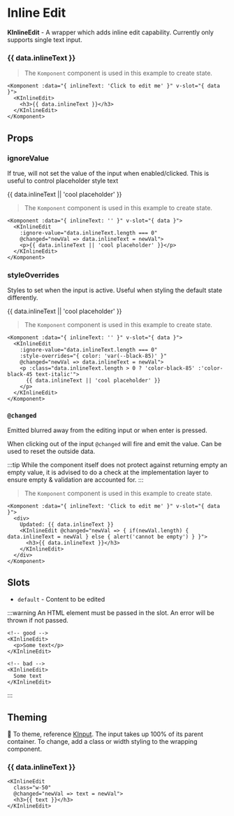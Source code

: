 # Inline Edit

**KInlineEdit** - A wrapper which adds inline edit capability. Currently only supports single text input.

<Komponent :data="{ inlineText: 'Click to edit me' }" v-slot="{ data }">
  <KInlineEdit @changed="newVal => data.inlineText = newVal"><h3>{{ data.inlineText }}</h3></KInlineEdit>
</Komponent>

> The `Komponent` component is used in this example to create state.

```vue
<Komponent :data="{ inlineText: 'Click to edit me' }" v-slot="{ data }">
  <KInlineEdit>
    <h3>{{ data.inlineText }}</h3>
  </KInlineEdit>
</Komponent>
```

## Props

### ignoreValue

If true, will not set the value of the input when enabled/clicked. This is useful to control placeholder style text

<Komponent :data="{ inlineText: '' }" v-slot="{ data }">
  <KInlineEdit :ignore-value="data.inlineText.length === 0" @changed="newVal => data.inlineText = newVal"><p>{{ data.inlineText || 'cool placeholder' }}</p></KInlineEdit>
</Komponent>

> The `Komponent` component is used in this example to create state.

```vue
<Komponent :data="{ inlineText: '' }" v-slot="{ data }">
  <KInlineEdit
    :ignore-value="data.inlineText.length === 0"
    @changed="newVal => data.inlineText = newVal">
    <p>{{ data.inlineText || 'cool placeholder' }}</p>
  </KInlineEdit>
</Komponent>
```

### styleOverrides

Styles to set when the input is active. Useful when styling the default state differently.

<Komponent :data="{ inlineText: '' }" v-slot="{ data }">
  <KInlineEdit :ignore-value="data.inlineText.length === 0" :style-overrides="{color: 'var(--black-85)'}" @changed="newVal => data.inlineText = newVal"><p :class="data.inlineText.length > 0 ? 'color-black-85' :'color-black-45 text-italic'">{{ data.inlineText || 'cool placeholder' }}</p></KInlineEdit>
</Komponent>

> The `Komponent` component is used in this example to create state.

```vue
<Komponent :data="{ inlineText: '' }" v-slot="{ data }">
  <KInlineEdit
    :ignore-value="data.inlineText.length === 0"
    :style-overrides="{ color: 'var(--black-85)' }"
    @changed="newVal => data.inlineText = newVal">
    <p :class="data.inlineText.length > 0 ? 'color-black-85' :'color-black-45 text-italic'">
      {{ data.inlineText || 'cool placeholder' }}
    </p>
  </KInlineEdit>
</Komponent>
```

### `@changed`

Emitted blurred away from the editing input or when enter is pressed.

When clicking out of the input `@changed` will fire and emit the value. Can be used to reset the outside data.

:::tip
While the component itself does not protect against returning empty an empty value, it is advised to do a check at the implementation layer to ensure empty & validation are accounted for.
:::

<KCard>
  <template v-slot:body>
    <Komponent :data="{ inlineText: 'Click to edit me' }" v-slot="{ data }">
      <div>
        Updated: {{ data.inlineText }}
        <KInlineEdit @changed="newVal => { if(newVal.length) { data.inlineText = newVal } else { alert('cannot be empty') } }">
          <h3>{{ data.inlineText }}</h3>
        </KInlineEdit>
      </div>
    </Komponent>
  </template>
</KCard>

> The `Komponent` component is used in this example to create state.

```vue
<Komponent :data="{ inlineText: 'Click to edit me' }" v-slot="{ data }">
  <div>
    Updated: {{ data.inlineText }}
    <KInlineEdit @changed="newVal => { if(newVal.length) { data.inlineText = newVal } else { alert('cannot be empty') } }">
      <h3>{{ data.inlineText }}</h3>
    </KInlineEdit>
  </div>
</Komponent>
```

## Slots

- `default` - Content to be edited

:::warning
An HTML element must be passed in the slot. An error will be thrown if not passed.

```vue
<!-- good -->
<KInlineEdit>
  <p>Some text</p>
</KInlineEdit>

<!-- bad -->
<KInlineEdit>
  Some text
</KInlineEdit>
```

:::

## Theming

:lipstick: To theme, reference [KInput](/components/input.html#theming). The input takes up 100% of its parent container. To change, add a class or width styling to the wrapping component.

<Komponent :data="{ inlineText: 'Im 50%!' }" v-slot="{ data }">
  <KInlineEdit class="w-50" @changed="newVal => data.inlineText = newVal"><h3>{{ data.inlineText }}</h3></KInlineEdit>
</Komponent>

```vue
<KInlineEdit
  class="w-50"
  @changed="newVal => text = newVal">
  <h3>{{ text }}</h3>
</KInlineEdit>
```

<script>
export default {
  methods: {
    alert(msg) {
      window.alert(msg)
    }
  }
}
</script>

<style>
.text-italic { font-style: italic; }
</style>
